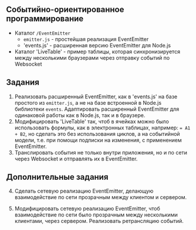 ## Событийно-ориентированное программирование

* Каталог `/EventEmitter`
  - `emitter.js` - простейшая реализация EventEmitter
  - 'events.js' - расширенная версию EventEmitter для Node.js
* Каталог 'LiveTable' - пример таблицы, которая синхронизируется
между несколькими браузерами через отправку событий по Websocket

## Задания

1. Реализовать расширенный EventEmitter, как в 'events.js' на базе простого из
`emitter.js`, а не на базе встроенной в Node.js библиотеки `events`.
Адаптировать расширенный EventEmitter для одинаковой работы как в Node.js, так
и в браузере.
2. Модифицировать 'LiveTable' так, чтоб в ячейках можно было использовать
формулы, как в электронных таблицах, например: `= A1 + B2`, но сделать это без
использования циклов, а на событийной модели, т.е. при помощи подписки на
изменения, с применением EventEmitter.
3. Транслировать события не только внутри приложения, но и по сети через
Websocket и отправлять их в EventEmitter.

## Дополнительные задания

4. Сделать сетевую реализацию EventEmitter, делающую взаимодействие по сети
прозрачным между клиентом и сервером.

5. Модифицировать сетевую реализацию EventEmitter, чтоб взаимодействие по сети
было прозрачным между несколькими клиентами, через сервером. Реализовать
ретрансляцию событий.
